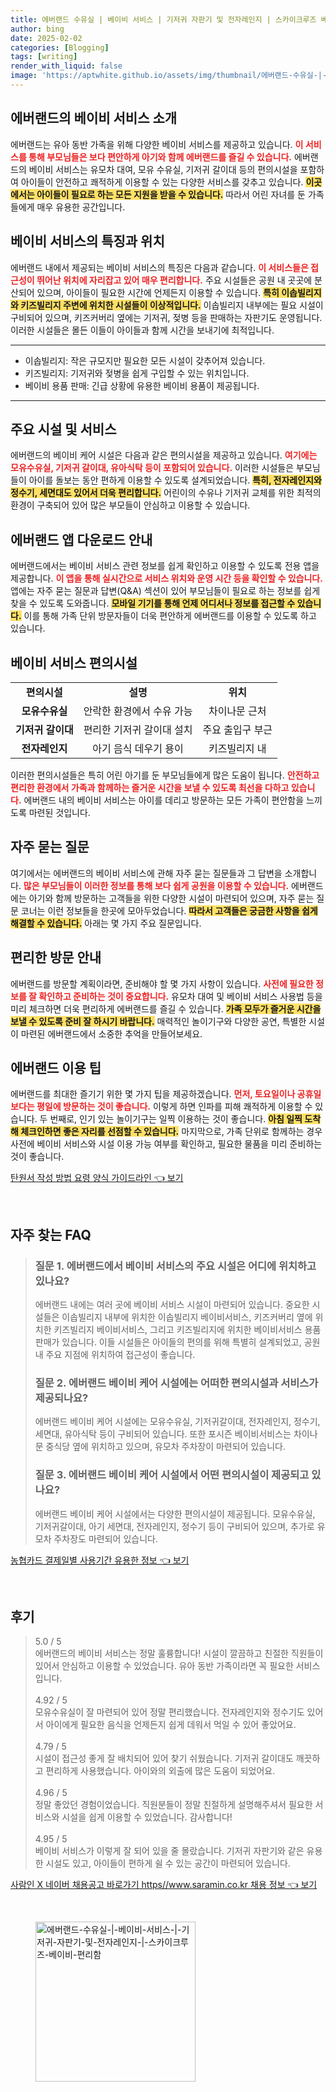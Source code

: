 ```yaml
---
title: 에버랜드 수유실 | 베이비 서비스 | 기저귀 자판기 및 전자레인지 | 스카이크루즈 베이비 편리함
author: bing
date: 2025-02-02
categories: [Blogging]
tags: [writing]
render_with_liquid: false
image: 'https://aptwhite.github.io/assets/img/thumbnail/에버랜드-수유실-|-베이비-서비스-|-기저귀-자판기-및-전자레인지-|-스카이크루즈-베이비-편리함.webp'
---
```



<h2 id='에버랜드_베이비_서비스_소개'>에버랜드의 베이비 서비스 소개</h2>

<p>에버랜드는 유아 동반 가족을 위해 다양한 베이비 서비스를 제공하고 있습니다. <b><span style="color: #ee2323;">이 서비스를 통해 부모님들은 보다 편안하게 아기와 함께 에버랜드를 즐길 수 있습니다.</span></b> 에버랜드의 베이비 서비스는 유모차 대여, 모유 수유실, 기저귀 갈이대 등의 편의시설을 포함하여 아이들이 안전하고 쾌적하게 이용할 수 있는 다양한 서비스를 갖추고 있습니다. <b><span style="background-color: #ffe066;">이곳에서는 아이들이 필요로 하는 모든 지원을 받을 수 있습니다.</span></b> 따라서 어린 자녀를 둔 가족들에게 매우 유용한 공간입니다.</p>

<h2 id='베이비_서비스의_특징과_위치'>베이비 서비스의 특징과 위치</h2>

<p>에버랜드 내에서 제공되는 베이비 서비스의 특징은 다음과 같습니다. <b><span style="color: #ee2323;">이 서비스들은 접근성이 뛰어난 위치에 자리잡고 있어 매우 편리합니다.</span></b> 주요 시설들은 공원 내 곳곳에 분산되어 있으며, 아이들이 필요한 시간에 언제든지 이용할 수 있습니다. <b><span style="background-color: #ffe066;">특히 이솝빌리지와 키즈빌리지 주변에 위치한 시설들이 이상적입니다.</span></b> 이솝빌리지 내부에는 필요 시설이 구비되어 있으며, 키즈커버리 옆에는 기저귀, 젖병 등을 판매하는 자판기도 운영됩니다. 이러한 시설들은 몰든 이들이 아이들과 함께 시간을 보내기에 최적입니다.</p>

<hr />

<ul>
    <li>이솝빌리지: 작은 규모지만 필요한 모든 시설이 갖추어져 있습니다.</li>
    <li>키즈빌리지: 기저귀와 젖병을 쉽게 구입할 수 있는 위치입니다.</li>
    <li>베이비 용품 판매: 긴급 상황에 유용한 베이비 용품이 제공됩니다.</li>
</ul>

<hr />

<h2 id='주요_시설_및_서비스'>주요 시설 및 서비스</h2>

<p>에버랜드의 베이비 케어 시설은 다음과 같은 편의시설을 제공하고 있습니다. <b><span style="color: #ee2323;">여기에는 모유수유실, 기저귀 갈이대, 유아식탁 등이 포함되어 있습니다.</span></b> 이러한 시설들은 부모님들이 아이를 돌보는 동안 편하게 이용할 수 있도록 설계되었습니다. <b><span style="background-color: #ffe066;">특히, 전자레인지와 정수기, 세면대도 있어서 더욱 편리합니다.</span></b> 어린이의 수유나 기저귀 교체를 위한 최적의 환경이 구축되어 있어 많은 부모들이 안심하고 이용할 수 있습니다.</p>

<h2 id='에버랜드_앱_다운로드_안내'>에버랜드 앱 다운로드 안내</h2>

<p>에버랜드에서는 베이비 서비스 관련 정보를 쉽게 확인하고 이용할 수 있도록 전용 앱을 제공합니다. <b><span style="color: #ee2323;">이 앱을 통해 실시간으로 서비스 위치와 운영 시간 등을 확인할 수 있습니다.</span></b> 앱에는 자주 묻는 질문과 답변(Q&A) 섹션이 있어 부모님들이 필요로 하는 정보를 쉽게 찾을 수 있도록 도와줍니다. <b><span style="background-color: #ffe066;">모바일 기기를 통해 언제 어디서나 정보를 접근할 수 있습니다.</span></b> 이를 통해 가족 단위 방문자들이 더욱 편안하게 에버랜드를 이용할 수 있도록 하고 있습니다.</p>

<h2 id='베이비_서비스_편의시설'>베이비 서비스 편의시설</h2>

<table>
    <tr>
        <td style="text-align: center; height: 17px;"><b>편의시설</b></td>
        <td style="text-align: center; height: 17px;"><b>설명</b></td>
        <td style="text-align: center; height: 17px;"><b>위치</b></td>
    </tr>
    <tr>
        <td style="text-align: center; height: 17px;"><b>모유수유실</b></td>
        <td style="text-align: center; height: 17px;">안락한 환경에서 수유 가능</td>
        <td style="text-align: center; height: 17px;">차이나문 근처</td>
    </tr>
    <tr>
        <td style="text-align: center; height: 17px;"><b>기저귀 갈이대</b></td>
        <td style="text-align: center; height: 17px;">편리한 기저귀 갈이대 설치</td>
        <td style="text-align: center; height: 17px;">주요 출입구 부근</td>
    </tr>
    <tr>
        <td style="text-align: center; height: 17px;"><b>전자레인지</b></td>
        <td style="text-align: center; height: 17px;">아기 음식 데우기 용이</td>
        <td style="text-align: center; height: 17px;">키즈빌리지 내</td>
    </tr>
</table>

<p>이러한 편의시설들은 특히 어린 아기를 둔 부모님들에게 많은 도움이 됩니다. <b><span style="color: #ee2323;">안전하고 편리한 환경에서 가족과 함께하는 즐거운 시간을 보낼 수 있도록 최선을 다하고 있습니다.</span></b> 에버랜드 내의 베이비 서비스는 아이를 데리고 방문하는 모든 가족이 편안함을 느끼도록 마련된 것입니다.</p>

<h2 id='자주_묻는_질문'>자주 묻는 질문</h2>

<p>여기에서는 에버랜드의 베이비 서비스에 관해 자주 묻는 질문들과 그 답변을 소개합니다. <b><span style="color: #ee2323;">많은 부모님들이 이러한 정보를 통해 보다 쉽게 공원을 이용할 수 있습니다.</span></b> 에버랜드에는 아기와 함께 방문하는 고객들을 위한 다양한 시설이 마련되어 있으며, 자주 묻는 질문 코너는 이런 정보들을 한곳에 모아두었습니다. <b><span style="background-color: #ffe066;">따라서 고객들은 궁금한 사항을 쉽게 해결할 수 있습니다.</span></b> 아래는 몇 가지 주요 질문입니다.</p>

<h2 id='편리한_방문_안내'>편리한 방문 안내</h2>

<p>에버랜드를 방문할 계획이라면, 준비해야 할 몇 가지 사항이 있습니다. <b><span style="color: #ee2323;">사전에 필요한 정보를 잘 확인하고 준비하는 것이 중요합니다.</span></b> 유모차 대여 및 베이비 서비스 사용법 등을 미리 체크하면 더욱 편리하게 에버랜드를 즐길 수 있습니다. <b><span style="background-color: #ffe066;">가족 모두가 즐거운 시간을 보낼 수 있도록 준비 잘 하시기 바랍니다.</span></b> 매력적인 놀이기구와 다양한 공연, 특별한 시설이 마련된 에버랜드에서 소중한 추억을 만들어보세요.</p>

<h2 id='에버랜드_이용_팁'>에버랜드 이용 팁</h2>

<p>에버랜드를 최대한 즐기기 위한 몇 가지 팁을 제공하겠습니다. <b><span style="color: #ee2323;">먼저, 토요일이나 공휴일보다는 평일에 방문하는 것이 좋습니다.</span></b> 이렇게 하면 인파를 피해 쾌적하게 이용할 수 있습니다. 두 번째로, 인기 있는 놀이기구는 일찍 이용하는 것이 좋습니다. <b><span style="background-color: #ffe066;">아침 일찍 도착해 체크인하면 좋은 자리를 선점할 수 있습니다.</span></b> 마지막으로, 가족 단위로 함께하는 경우 사전에 베이비 서비스와 시설 이용 가능 여부를 확인하고, 필요한 물품을 미리 준비하는 것이 좋습니다.</p>


<p><a class="click-button" title="탄원서 작성 방법 요령 양식 가이드라인" href="https://aptwhite.github.io/posts/%ED%83%84%EC%9B%90%EC%84%9C-%EC%9E%91%EC%84%B1-%EB%B0%A9%EB%B2%95-%EC%9A%94%EB%A0%B9-%EC%96%91%EC%8B%9D-%EA%B0%80%EC%9D%B4%EB%93%9C%EB%9D%BC%EC%9D%B8/" rel="dofollow">탄원서 작성 방법 요령 양식 가이드라인 👈 보기</a></p><br>
<h2 id='자주_찾는_FAQ'>자주 찾는 FAQ</h2>
<div itemscope="" itemtype="https://schema.org/FAQPage"> 
<blockquote> 
<div itemscope="" itemprop="mainEntity" itemtype="https://schema.org/Question"> 
<h3 itemprop="name">질문 1. 에버랜드에서 베이비 서비스의 주요 시설은 어디에 위치하고 있나요?</h3> 
<div itemscope="" itemprop="acceptedAnswer" itemtype="https://schema.org/Answer"> 
<span itemprop="text"> 
<p>에버랜드 내에는 여러 곳에 베이비 서비스 시설이 마련되어 있습니다. 중요한 시설들은 이솝빌리지 내부에 위치한 이솝빌리지 베이비서비스, 키즈커버리 옆에 위치한 키즈빌리지 베이비서비스, 그리고 키즈빌리지에 위치한 베이비서비스 용품 판매가 있습니다. 이들 시설들은 아이들의 편의를 위해 특별히 설계되었고, 공원 내 주요 지점에 위치하여 접근성이 좋습니다.</p> 
</span> 
</div> 
</div> 

<div itemscope="" itemprop="mainEntity" itemtype="https://schema.org/Question"> 
<h3 itemprop="name">질문 2. 에버랜드 베이비 케어 시설에는 어떠한 편의시설과 서비스가 제공되나요?</h3> 
<div itemscope="" itemprop="acceptedAnswer" itemtype="https://schema.org/Answer"> 
<span itemprop="text"> 
<p>에버랜드 베이비 케어 시설에는 모유수유실, 기저귀갈이대, 전자레인지, 정수기, 세면대, 유아식탁 등이 구비되어 있습니다. 또한 포시즌 베이비서비스는 차이나문 중식당 옆에 위치하고 있으며, 유모차 주차장이 마련되어 있습니다.</p> 
</span> 
</div> 
</div> 

<div itemscope="" itemprop="mainEntity" itemtype="https://schema.org/Question"> 
<h3 itemprop="name">질문 3. 에버랜드 베이비 케어 시설에서 어떤 편의시설이 제공되고 있나요?</h3> 
<div itemscope="" itemprop="acceptedAnswer" itemtype="https://schema.org/Answer"> 
<span itemprop="text"> 
<p>에버랜드 베이비 케어 시설에서는 다양한 편의시설이 제공됩니다. 모유수유실, 기저귀갈이대, 아기 세면대, 전자레인지, 정수기 등이 구비되어 있으며, 추가로 유모차 주차장도 마련되어 있습니다.</p> 
</span> 
</div> 
</div> 
</blockquote> 
</div>
<p><a class="click-button" title="농협카드 결제일별 사용기간 유용한 정보" href="https://aptwhite.github.io/posts/%EB%86%8D%ED%98%91%EC%B9%B4%EB%93%9C-%EA%B2%B0%EC%A0%9C%EC%9D%BC%EB%B3%84-%EC%82%AC%EC%9A%A9%EA%B8%B0%EA%B0%84-%EC%9C%A0%EC%9A%A9%ED%95%9C-%EC%A0%95%EB%B3%B4/" rel="dofollow">농협카드 결제일별 사용기간 유용한 정보 👈 보기</a></p><br>
<h2 id='후기'>후기</h2>
<div itemscope itemtype="https://schema.org/Product">
  <blockquote>
  <div itemprop="review" itemscope itemtype="https://schema.org/Review">
      <div itemprop="reviewRating" itemscope itemtype="https://schema.org/Rating"> <span itemprop="ratingValue">5.0</span> / <span itemprop="bestRating">5</span> </div>
      <span itemprop="reviewBody">에버랜드의 베이비 서비스는 정말 훌륭합니다! 시설이 깔끔하고 친절한 직원들이 있어서 안심하고 이용할 수 있었습니다. 유아 동반 가족이라면 꼭 필요한 서비스입니다.</span>
  </div>
  <br>
  <div itemprop="review" itemscope itemtype="https://schema.org/Review">
      <div itemprop="reviewRating" itemscope itemtype="https://schema.org/Rating"> <span itemprop="ratingValue">4.92</span> / <span itemprop="bestRating">5</span> </div>
      <span itemprop="reviewBody">모유수유실이 잘 마련되어 있어 정말 편리했습니다. 전자레인지와 정수기도 있어서 아이에게 필요한 음식을 언제든지 쉽게 데워서 먹일 수 있어 좋았어요.</span>
  </div>
  <br>
  <div itemprop="review" itemscope itemtype="https://schema.org/Review">
      <div itemprop="reviewRating" itemscope itemtype="https://schema.org/Rating"> <span itemprop="ratingValue">4.79</span> / <span itemprop="bestRating">5</span> </div>
      <span itemprop="reviewBody">시설이 접근성 좋게 잘 배치되어 있어 찾기 쉬웠습니다. 기저귀 갈이대도 깨끗하고 편리하게 사용했습니다. 아이와의 외출에 많은 도움이 되었어요.</span>
  </div>
  <br>
  <div itemprop="review" itemscope itemtype="https://schema.org/Review">
      <div itemprop="reviewRating" itemscope itemtype="https://schema.org/Rating"> <span itemprop="ratingValue">4.96</span> / <span itemprop="bestRating">5</span> </div>
      <span itemprop="reviewBody">정말 좋았던 경험이었습니다. 직원분들이 정말 친절하게 설명해주셔서 필요한 서비스와 시설을 쉽게 이용할 수 있었습니다. 감사합니다!</span>
  </div>
  <br>
  <div itemprop="review" itemscope itemtype="https://schema.org/Review">
      <div itemprop="reviewRating" itemscope itemtype="https://schema.org/Rating"> <span itemprop="ratingValue">4.95</span> / <span itemprop="bestRating">5</span> </div>
      <span itemprop="reviewBody">베이비 서비스가 이렇게 잘 되어 있을 줄 몰랐습니다. 기저귀 자판기와 같은 유용한 시설도 있고, 아이들이 편하게 쉴 수 있는 공간이 마련되어 있습니다.</span>
  </div>
  </blockquote>
</div>
<p><a class="click-button" title="사람인 X 네이버 채용공고 바로가기 https//www.saramin.co.kr 채용 정보" href="https://aptwhite.github.io/posts/%EC%82%AC%EB%9E%8C%EC%9D%B8-X-%EB%84%A4%EC%9D%B4%EB%B2%84-%EC%B1%84%EC%9A%A9%EA%B3%B5%EA%B3%A0-%EB%B0%94%EB%A1%9C%EA%B0%80%EA%B8%B0-httpswww.saramin.co.kr-%EC%B1%84%EC%9A%A9-%EC%A0%95%EB%B3%B4/" rel="dofollow">사람인 X 네이버 채용공고 바로가기 https//www.saramin.co.kr 채용 정보 👈 보기</a></p><br>
<figure class="image"><img src="https://aptwhite.github.io/assets/img/thumbnail/에버랜드-수유실-|-베이비-서비스-|-기저귀-자판기-및-전자레인지-|-스카이크루즈-베이비-편리함.webp" alt="에버랜드-수유실-|-베이비-서비스-|-기저귀-자판기-및-전자레인지-|-스카이크루즈-베이비-편리함" width="256" height="256"></figure>
